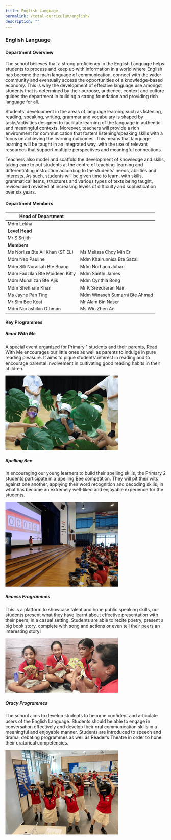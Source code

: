 ```yaml
---
title: English Language
permalink: /total-curriculum/english/
description: ""
---
```

### English Language

#### Department Overview

The school believes that a strong proficiency in the English Language helps students to process and keep up with information in a world where English has become the main language of communication, connect with the wider community and eventually access the opportunities of a knowledge-based economy. This is why the development of effective language use amongst students that is determined by their purpose, audience, context and culture guides the department in building a strong foundation and providing rich language for all.

Students’ development in the areas of language learning such as listening, reading, speaking, writing, grammar and vocabulary is shaped by tasks/activities designed to facilitate learning of the language in authentic and meaningful contexts. Moreover, teachers will provide a rich environment for communication that fosters listening/speaking skills with a focus on achieving the learning outcomes. This means that language learning will be taught in an integrated way, with the use of relevant resources that support multiple perspectives and meaningful connections.

Teachers also model and scaffold the development of knowledge and skills, taking care to put students at the centre of teaching-learning and differentiating instruction according to the students’ needs, abilities and interests. As such, students will be given time to learn, with skills, grammatical items, structures and various types of texts being taught, revised and revisited at increasing levels of difficulty and sophistication over six years.

#### Department Members



| **Head of Department** | | 
| -------- | -------- | 
| Mdm Lekha    |      | 
|**Level Head** |     |
| Mr S Srijith    |     |
| **Members**     | |
|Ms Norliza Bte Ali Khan (ST EL)   | Ms Melissa Choy Min Er     |
| Mdm Neo Pauline  |Mdm Khairunnisa Bte Sazali    |
| Mdm Siti Nuraisah Bte Buang     |Mdm Norhana Juhari   |
| Mdm Fadzilah Bte Moideen Kitty   |Mdm Santhi James     |
| Mdm Munalizah Bte Ajis     |Mdm Cynthia Bong     |
|Mdm Shehnam Khan|Mr K Sreedraran Nair|
|Ms Jayne Pan Ting|Mdm Winaseh Sumarni Bte Ahmad|
|Mr Sim Bee Keat|Mr Alam Bin Naser|
|Mdm Nor’ashikin Othman|Ms Wiu Zhen An|


#### Key Programmes

##### Read With Me
A special event organized for Primary 1 students and their parents, Read With Me encourages our little ones as well as parents to indulge in pure reading pleasure. It aims to pique students’ interest in reading and to encourage parental involvement in cultivating good reading habits in their children.

<img src="/images/read%20with%20me.gif" 
     style="width:70%">

##### Spelling Bee
In encouraging our young learners to build their spelling skills, the Primary 2 students participate in a Spelling Bee competition. They will pit their wits against one another, applying their word recognition and decoding skills, in what has become an extremely well-liked and enjoyable experience for the students.

<img src="/images/spelling%20bee.gif" 
     style="width:70%">

##### Recess Programmes
This is a platform to showcase talent and hone public speaking skills, our students present what they have learnt about effective presentation with their peers, in a casual setting. Students are able to recite poetry, present a big book story, complete with song and actions or even tell their peers an interesting story!

<img src="/images/recess.gif" 
     style="width:70%">

##### Oracy Programmes
The school aims to develop students to become confident and articulate users of the English Language. Students should be able to engage in conversation effectively and develop their oral communication skills in a meaningful and enjoyable manner. Students are introduced to speech and drama, debating programmes as well as Reader’s Theatre in order to hone their oratorical competencies.

<img src="/images/ocracy.gif" 
     style="width:70%">